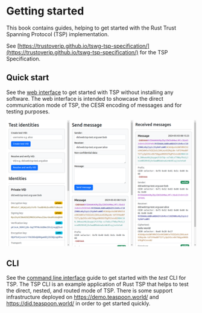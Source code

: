 # Getting started

This book contains guides, helping to get started with the
Rust Trust Spanning Protocol (TSP) implementation.

See [https://trustoverip.github.io/tswg-tsp-specification/](https://trustoverip.github.io/tswg-tsp-specification/) for the TSP Specification.

## Quick start

See the [web interface](./web-interface.md) to get started with TSP without installing
any software. The web interface is intended to showcase the direct communication mode of TSP,
the CESR encoding of messages and for testing purposes.

![The Rust Logo](./images/demo.teaspoon.world.png)

## CLI

See the [command line interface](./cli/index.md) guide to get started
with the _test_ CLI for TSP.
The TSP CLI is an example application of Rust TSP that helps to test
the direct, nested, and routed mode of TSP.
There is some support infrastructure deployed on <https://demo.teaspoon.world/> and <https://did.teaspoon.world/> in order
to get started quickly.
